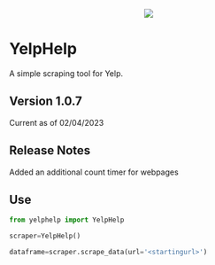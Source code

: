 <p align='center'>
<img src="images\yelphelp3.png"/>
</p>

# YelpHelp
A simple scraping tool for Yelp.



## Version 1.0.7
Current as of 02/04/2023
## Release Notes
Added an additional count timer for webpages

## Use

```python
from yelphelp import YelpHelp

scraper=YelpHelp()

dataframe=scraper.scrape_data(url='<startingurl>')

```